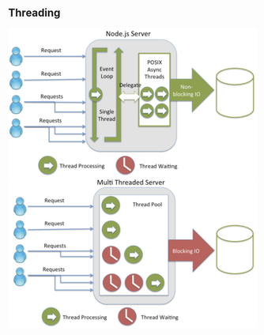 Threading
----------------
![single-thread](/img/single-threaded.png)
![multi-thread](/img/multi-threaded.png)
